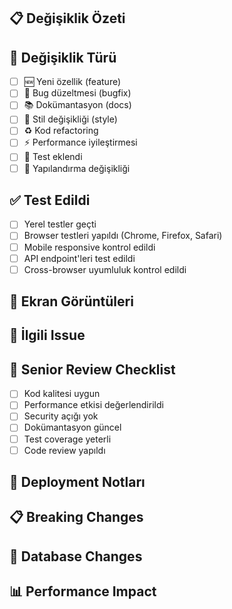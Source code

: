 ## 📋 Değişiklik Özeti
<!-- Bu PR ne yapıyor? Kısa ve net açıklama -->

## 🔧 Değişiklik Türü
- [ ] 🆕 Yeni özellik (feature)
- [ ] 🐛 Bug düzeltmesi (bugfix)
- [ ] 📚 Dokümantasyon (docs)
- [ ] 🎨 Stil değişikliği (style)
- [ ] ♻️ Kod refactoring
- [ ] ⚡ Performance iyileştirmesi
- [ ] 🧪 Test eklendi
- [ ] 🔧 Yapılandırma değişikliği

## ✅ Test Edildi
- [ ] Yerel testler geçti
- [ ] Browser testleri yapıldı (Chrome, Firefox, Safari)
- [ ] Mobile responsive kontrol edildi
- [ ] API endpoint'leri test edildi
- [ ] Cross-browser uyumluluk kontrol edildi

## 📸 Ekran Görüntüleri
<!-- Varsa ekran görüntüleri ekleyin -->

## 🔗 İlgili Issue
<!-- Varsa GitHub issue numarası: #123 -->

## 📝 Senior Review Checklist
- [ ] Kod kalitesi uygun
- [ ] Performance etkisi değerlendirildi
- [ ] Security açığı yok
- [ ] Dokümantasyon güncel
- [ ] Test coverage yeterli
- [ ] Code review yapıldı

## 🚀 Deployment Notları
<!-- Production'a çıkmadan önce dikkat edilmesi gerekenler -->

## 📋 Breaking Changes
<!-- Varsa breaking change'ler -->

## 🔄 Database Changes
<!-- Varsa veritabanı değişiklikleri -->

## 📊 Performance Impact
<!-- Performance etkisi varsa açıklayın -->
